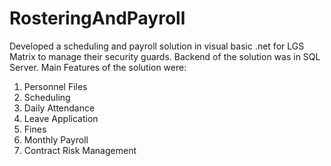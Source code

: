 # RosteringAndPayroll
Developed a scheduling and payroll solution in visual basic .net for LGS Matrix to manage their security guards. Backend of the solution was in SQL Server. Main Features of the solution were:

1. Personnel Files
2. Scheduling
3. Daily Attendance
4. Leave Application
5. Fines
6. Monthly Payroll
7. Contract Risk Management
